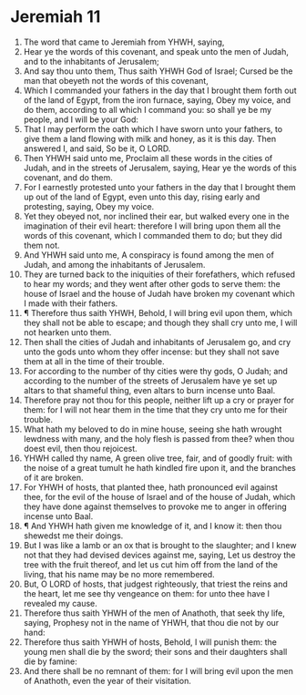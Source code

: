 ﻿# Jeremiah 11
1. The word that came to Jeremiah from YHWH, saying, 
2. Hear ye the words of this covenant, and speak unto the men of Judah, and to the inhabitants of Jerusalem; 
3. And say thou unto them, Thus saith YHWH God of Israel; Cursed be the man that obeyeth not the words of this covenant, 
4. Which I commanded your fathers in the day that I brought them forth out of the land of Egypt, from the iron furnace, saying, Obey my voice, and do them, according to all which I command you: so shall ye be my people, and I will be your God: 
5. That I may perform the oath which I have sworn unto your fathers, to give them a land flowing with milk and honey, as it is this day. Then answered I, and said, So be it, O LORD. 
6. Then YHWH said unto me, Proclaim all these words in the cities of Judah, and in the streets of Jerusalem, saying, Hear ye the words of this covenant, and do them. 
7. For I earnestly protested unto your fathers in the day that I brought them up out of the land of Egypt, even unto this day, rising early and protesting, saying, Obey my voice. 
8. Yet they obeyed not, nor inclined their ear, but walked every one in the imagination of their evil heart: therefore I will bring upon them all the words of this covenant, which I commanded them to do; but they did them not. 
9. And YHWH said unto me, A conspiracy is found among the men of Judah, and among the inhabitants of Jerusalem. 
10. They are turned back to the iniquities of their forefathers, which refused to hear my words; and they went after other gods to serve them: the house of Israel and the house of Judah have broken my covenant which I made with their fathers. 
11. ¶ Therefore thus saith YHWH, Behold, I will bring evil upon them, which they shall not be able to escape; and though they shall cry unto me, I will not hearken unto them. 
12. Then shall the cities of Judah and inhabitants of Jerusalem go, and cry unto the gods unto whom they offer incense: but they shall not save them at all in the time of their trouble. 
13. For according to the number of thy cities were thy gods, O Judah; and according to the number of the streets of Jerusalem have ye set up altars to that shameful thing, even altars to burn incense unto Baal. 
14. Therefore pray not thou for this people, neither lift up a cry or prayer for them: for I will not hear them in the time that they cry unto me for their trouble. 
15. What hath my beloved to do in mine house, seeing she hath wrought lewdness with many, and the holy flesh is passed from thee? when thou doest evil, then thou rejoicest. 
16. YHWH called thy name, A green olive tree, fair, and of goodly fruit: with the noise of a great tumult he hath kindled fire upon it, and the branches of it are broken. 
17. For YHWH of hosts, that planted thee, hath pronounced evil against thee, for the evil of the house of Israel and of the house of Judah, which they have done against themselves to provoke me to anger in offering incense unto Baal. 
18. ¶ And YHWH hath given me knowledge of it, and I know it: then thou shewedst me their doings. 
19. But I was like a lamb or an ox that is brought to the slaughter; and I knew not that they had devised devices against me, saying, Let us destroy the tree with the fruit thereof, and let us cut him off from the land of the living, that his name may be no more remembered. 
20. But, O LORD of hosts, that judgest righteously, that triest the reins and the heart, let me see thy vengeance on them: for unto thee have I revealed my cause. 
21. Therefore thus saith YHWH of the men of Anathoth, that seek thy life, saying, Prophesy not in the name of YHWH, that thou die not by our hand: 
22. Therefore thus saith YHWH of hosts, Behold, I will punish them: the young men shall die by the sword; their sons and their daughters shall die by famine: 
23. And there shall be no remnant of them: for I will bring evil upon the men of Anathoth, even the year of their visitation. 
